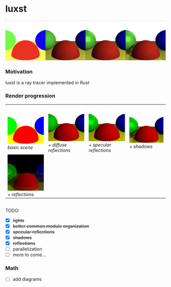 # luxst

![luxst](img/basic_thru_shadows.png)

### Motivation
luxst is a ray tracer implemented in Rust

### Render progression
<div align="center">
    <table>
        <tr>
            <td><img src="img/basic.png" width="200"/><br><i>basic scene</i></td>
            <td><img src="img/lights.png" width="200"/><br><i>+ diffuse reflections</i></td>
            <td><img src="img/specular.png" width="200"/><br><i>+ specular reflections</i></td>
            <td><img src="img/shadows.png" width="200"/><br><i>+ shadows</i></td>
        </tr>
        <tr>
            <td><img src="img/reflections.png" width="200"/><br><i>+ reflections</i></td>
        </tr>
    </table>
</div>

##

TODO:
* [x] ~~lights~~
* [x] ~~better common module organization~~
* [x] ~~specular reflections~~
* [x] ~~shadows~~
* [x] ~~reflections~~
* [ ] parallelization
* [ ] more to come...

### Math
* [ ] add diagrams
